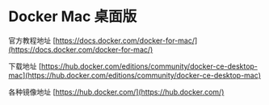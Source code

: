 # Docker Mac 桌面版

官方教程地址 [https://docs.docker.com/docker-for-mac/](https://docs.docker.com/docker-for-mac/)  

下载地址 [https://hub.docker.com/editions/community/docker-ce-desktop-mac](https://hub.docker.com/editions/community/docker-ce-desktop-mac)

各种镜像地址 [https://hub.docker.com/](https://hub.docker.com/)

